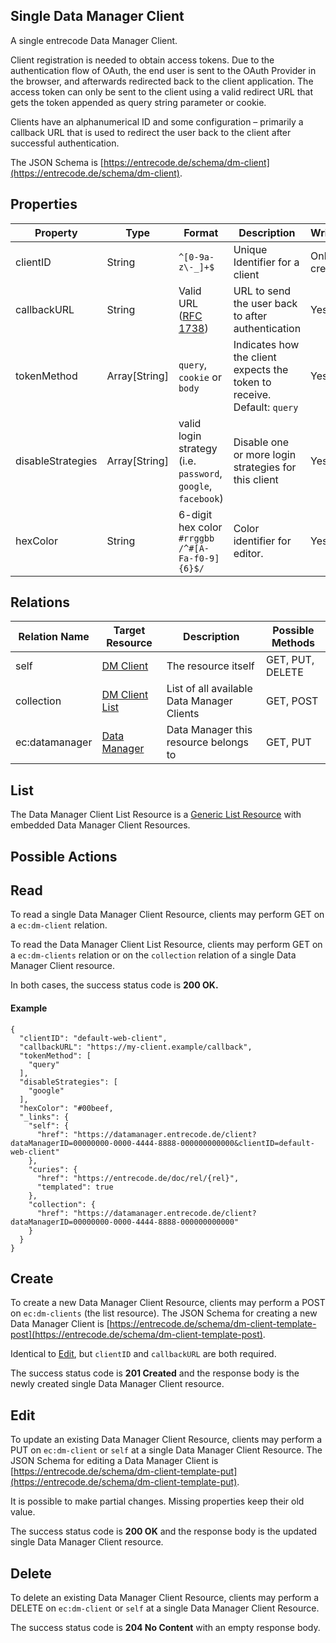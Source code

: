 ## Single Data Manager Client
A single entrecode Data Manager Client.

Client registration is needed to obtain access tokens. Due to the authentication flow of OAuth, the end user is sent to the OAuth Provider in the browser, and afterwards redirected back to the client application. The access token can only be sent to the client using a valid redirect URL that gets the token appended as query string parameter or cookie.

Clients have an alphanumerical ID and some configuration – primarily a callback URL that is used to redirect the user back to the client after successful authentication.

The JSON Schema is [https://entrecode.de/schema/dm-client](https://entrecode.de/schema/dm-client).

## Properties

| Property | Type | Format | Description | Writable |
|----------|------|--------|-------------|----------|
|clientID  | String | `^[0-9a-z\-_]+$` | Unique Identifier for a client | Only on creation |
|callbackURL| String | Valid URL ([RFC 1738](http://www.rfc-base.org/txt/rfc-1738.txt)) | URL to send the user back to after authentication | Yes |
|tokenMethod| Array[String] | `query`, `cookie` or `body` | Indicates how the client expects the token to receive. Default: `query` | Yes |
|disableStrategies| Array[String] | valid login strategy (i.e. `password`, `google`, `facebook`) | Disable one or more login strategies for this client | Yes |
|hexColor|String|6-digit hex color `#rrggbb` `/^#[A-Fa-f0-9]{6}$/`|Color identifier for editor.|Yes|


## Relations

| Relation Name | Target Resource | Description |Possible Methods |
|---------------|-----------------|-------------|-----------------|
| self          | [DM Client](#)| The resource itself | GET, PUT, DELETE |
| collection    | [DM Client List](#list)| List of all available Data Manager Clients | GET, POST |
| ec:datamanager| [Data Manager](./datamanager/) | Data Manager this resource belongs to | GET, PUT |


## List

The Data Manager Client List Resource is a [Generic List Resource](/#generic-list-resources) with embedded Data Manager Client Resources.

## Possible Actions

## Read

To read a single Data Manager Client Resource, clients may perform GET on a `ec:dm-client` relation.

To read the Data Manager Client List Resource, clients may perform GET on a `ec:dm-clients` relation or on the `collection` relation of a single Data Manager Client resource.

In both cases, the success status code is **200 OK.**


#### Example
```
{
  "clientID": "default-web-client",
  "callbackURL": "https://my-client.example/callback",
  "tokenMethod": [
    "query"
  ],
  "disableStrategies": [
    "google"
  ],
  "hexColor": "#00beef,
  "_links": {
    "self": {
      "href": "https://datamanager.entrecode.de/client?dataManagerID=00000000-0000-4444-8888-000000000000&clientID=default-web-client"
    },
    "curies": {
      "href": "https://entrecode.de/doc/rel/{rel}",
      "templated": true
    },
    "collection": {
      "href": "https://datamanager.entrecode.de/client?dataManagerID=00000000-0000-4444-8888-000000000000"
    }
  }
}
```


## Create

To create a new Data Manager Client Resource, clients may perform a POST on `ec:dm-clients` (the list resource). The JSON Schema for creating a new Data Manager Client is [https://entrecode.de/schema/dm-client-template-post](https://entrecode.de/schema/dm-client-template-post). 

Identical to [Edit](#edit), but `clientID` and `callbackURL` are both required. 

The success status code is **201 Created** and the response body is the newly created single Data Manager Client resource.


## Edit

To update an existing Data Manager Client Resource, clients may perform a PUT on `ec:dm-client` or `self` at a single Data Manager Client Resource. The JSON Schema for editing a Data Manager Client is [https://entrecode.de/schema/dm-client-template-put](https://entrecode.de/schema/dm-client-template-put). 

It is possible to make partial changes. Missing properties keep their old value.

The success status code is **200 OK** and the response body is the updated single Data Manager Client resource.


## Delete

To delete an existing Data Manager Client Resource, clients may perform a DELETE on `ec:dm-client` or `self` at a single Data Manager Client Resource. 

The success status code is **204 No Content** with an empty response body.

